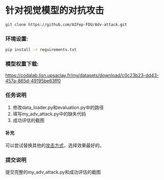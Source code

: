 # 针对视觉模型的对抗攻击
```bash
git clone https://github.com/AIFep-FDU/Adv-attack.git
```

### 环境设置:

```bash
pip install -r requirements.txt
```

### 模型权重下载:
https://codalab.lisn.upsaclay.fr/my/datasets/download/c0c23b23-dd43-457a-865d-49195be63ff0

### 任务说明
1. 修改data_loader.py和evaluation.py中的路径
2. 填写my_adv_attack.py中的缺失代码
3. 成功评估的截图

#### 补充
可以尝试替换其他的[攻击方式](https://github.com/Harry24k/adversarial-attacks-pytorch)，选择效果最好的。

### 提交说明
提交完整的my_adv_attack.py和成功评估的截图